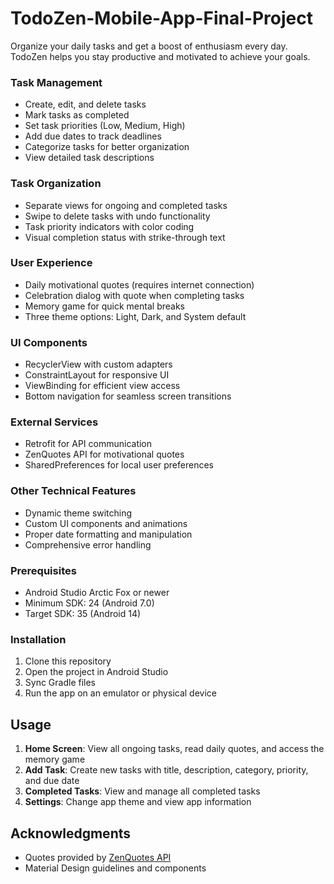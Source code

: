 # TodoZen-Mobile-App-Final-Project
Organize your daily tasks and get a boost of enthusiasm every day. TodoZen helps you stay productive and motivated to achieve your goals.

### Task Management
- Create, edit, and delete tasks
- Mark tasks as completed
- Set task priorities (Low, Medium, High)
- Add due dates to track deadlines
- Categorize tasks for better organization
- View detailed task descriptions

### Task Organization
- Separate views for ongoing and completed tasks
- Swipe to delete tasks with undo functionality
- Task priority indicators with color coding
- Visual completion status with strike-through text

### User Experience
- Daily motivational quotes (requires internet connection)
- Celebration dialog with quote when completing tasks
- Memory game for quick mental breaks
- Three theme options: Light, Dark, and System default

### UI Components
- RecyclerView with custom adapters
- ConstraintLayout for responsive UI
- ViewBinding for efficient view access
- Bottom navigation for seamless screen transitions

### External Services
- Retrofit for API communication
- ZenQuotes API for motivational quotes
- SharedPreferences for local user preferences

### Other Technical Features
- Dynamic theme switching
- Custom UI components and animations
- Proper date formatting and manipulation
- Comprehensive error handling

### Prerequisites
- Android Studio Arctic Fox or newer
- Minimum SDK: 24 (Android 7.0)
- Target SDK: 35 (Android 14)

### Installation
1. Clone this repository
2. Open the project in Android Studio
3. Sync Gradle files
4. Run the app on an emulator or physical device

## Usage
1. **Home Screen**: View all ongoing tasks, read daily quotes, and access the memory game
2. **Add Task**: Create new tasks with title, description, category, priority, and due date
3. **Completed Tasks**: View and manage all completed tasks
4. **Settings**: Change app theme and view app information

## Acknowledgments
- Quotes provided by [ZenQuotes API](https://zenquotes.io/)
- Material Design guidelines and components
